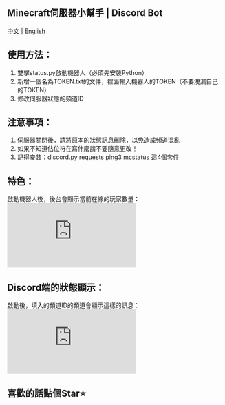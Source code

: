 ## Minecraft伺服器小幫手 | Discord Bot

[中文](README.md) | [English](README-EN.md)

## 使用方法：
1. 雙擊status.py啟動機器人（必須先安裝Python）
2. 新增一個名為TOKEN.txt的文件，裡面輸入機器人的TOKEN（不要洩漏自己的TOKEN）
3. 修改伺服器狀態的頻道ID

## 注意事項：
1. 伺服器關閉後，請將原本的狀態訊息刪除，以免造成頻道混亂
2. 如果不知道佔位符在寫什麼請不要隨意更改！
3. 記得安裝：discord.py requests ping3 mcstatus 這4個套件

## 特色：
啟動機器人後，後台會顯示當前在線的玩家數量：
![-](https://佔位符.com)

## Discord端的狀態顯示：
啟動後，填入的頻道ID的頻道會顯示這樣的訊息：
![-](https://佔位符.com)

## 喜歡的話點個Star⭐
